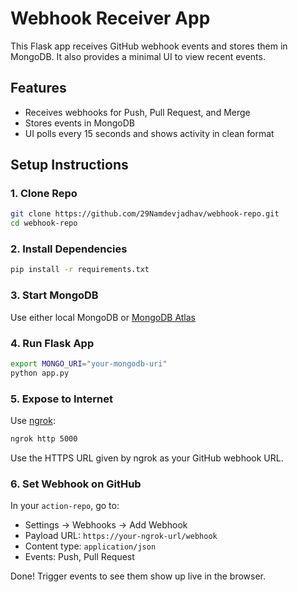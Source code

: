 # Webhook Receiver App

This Flask app receives GitHub webhook events and stores them in MongoDB.
It also provides a minimal UI to view recent events.

## Features

- Receives webhooks for Push, Pull Request, and Merge
- Stores events in MongoDB
- UI polls every 15 seconds and shows activity in clean format

## Setup Instructions

### 1. Clone Repo

```bash
git clone https://github.com/29Namdevjadhav/webhook-repo.git
cd webhook-repo
```

### 2. Install Dependencies

```bash
pip install -r requirements.txt
```

### 3. Start MongoDB

Use either local MongoDB or [MongoDB Atlas](https://www.mongodb.com/cloud/atlas)

### 4. Run Flask App

```bash
export MONGO_URI="your-mongodb-uri"
python app.py
```

### 5. Expose to Internet

Use [ngrok](https://ngrok.com/):

```bash
ngrok http 5000
```

Use the HTTPS URL given by ngrok as your GitHub webhook URL.

### 6. Set Webhook on GitHub

In your `action-repo`, go to:
- Settings → Webhooks → Add Webhook
- Payload URL: `https://your-ngrok-url/webhook`
- Content type: `application/json`
- Events: Push, Pull Request

Done! Trigger events to see them show up live in the browser.
